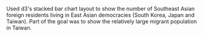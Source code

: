 Used d3's stacked bar chart layout to show the number of Southeast Asian foreign residents living in East Asian democracies (South Korea, Japan and Taiwan). Part of the goal was to show the relatively large migrant population in Taiwan.
